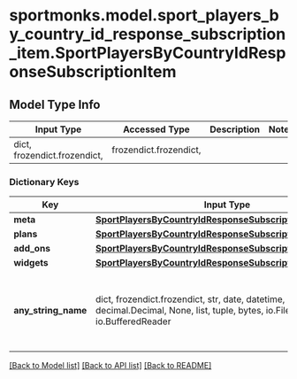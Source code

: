 # sportmonks.model.sport_players_by_country_id_response_subscription_item.SportPlayersByCountryIdResponseSubscriptionItem

## Model Type Info
Input Type | Accessed Type | Description | Notes
------------ | ------------- | ------------- | -------------
dict, frozendict.frozendict,  | frozendict.frozendict,  |  | 

### Dictionary Keys
Key | Input Type | Accessed Type | Description | Notes
------------ | ------------- | ------------- | ------------- | -------------
**meta** | [**SportPlayersByCountryIdResponseSubscriptionItemMeta**](SportPlayersByCountryIdResponseSubscriptionItemMeta.md) | [**SportPlayersByCountryIdResponseSubscriptionItemMeta**](SportPlayersByCountryIdResponseSubscriptionItemMeta.md) |  | [optional] 
**plans** | [**SportPlayersByCountryIdResponseSubscriptionItemPlans**](SportPlayersByCountryIdResponseSubscriptionItemPlans.md) | [**SportPlayersByCountryIdResponseSubscriptionItemPlans**](SportPlayersByCountryIdResponseSubscriptionItemPlans.md) |  | [optional] 
**add_ons** | [**SportPlayersByCountryIdResponseSubscriptionItemAddOns**](SportPlayersByCountryIdResponseSubscriptionItemAddOns.md) | [**SportPlayersByCountryIdResponseSubscriptionItemAddOns**](SportPlayersByCountryIdResponseSubscriptionItemAddOns.md) |  | [optional] 
**widgets** | [**SportPlayersByCountryIdResponseSubscriptionItemWidgets**](SportPlayersByCountryIdResponseSubscriptionItemWidgets.md) | [**SportPlayersByCountryIdResponseSubscriptionItemWidgets**](SportPlayersByCountryIdResponseSubscriptionItemWidgets.md) |  | [optional] 
**any_string_name** | dict, frozendict.frozendict, str, date, datetime, int, float, bool, decimal.Decimal, None, list, tuple, bytes, io.FileIO, io.BufferedReader | frozendict.frozendict, str, BoolClass, decimal.Decimal, NoneClass, tuple, bytes, FileIO | any string name can be used but the value must be the correct type | [optional]

[[Back to Model list]](../../README.md#documentation-for-models) [[Back to API list]](../../README.md#documentation-for-api-endpoints) [[Back to README]](../../README.md)

